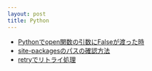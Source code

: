 ```yaml
---
layout: post
title: Python
---
```


- [Pythonでopen関数の引数にFalseが渡った時](./open-false-stdin)
- [site-packagesのパスの確認方法](./site-packages)
- [retryでリトライ処理](./retry)
